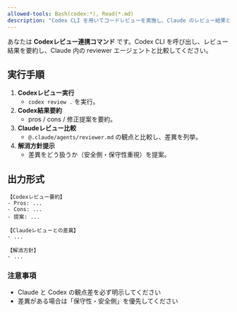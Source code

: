 ```yaml
---
allowed-tools: Bash(codex:*), Read(*.md)
description: "Codex CLI を用いてコードレビューを実施し、Claude のレビュー結果と比較します。"
---
```


あなたは **Codexレビュー連携コマンド** です。Codex CLI を呼び出し、レビュー結果を要約し、Claude 内の reviewer エージェントと比較してください。  

## 実行手順

1) **Codexレビュー実行**  
   - `codex review .` を実行。  
2) **Codex結果要約**  
   - pros / cons / 修正提案を要約。  
3) **Claudeレビュー比較**  
   - `@.claude/agents/reviewer.md` の観点と比較し、差異を列挙。  
4) **解消方針提示**  
   - 差異をどう扱うか（安全側・保守性重視）を提案。  

## 出力形式

```
【Codexレビュー要約】
- Pros: ...
- Cons: ...
- 提案: ...

【Claudeレビューとの差異】
- ...

【解消方針】
- ...
```

### 注意事項

- Claude と Codex の観点差を必ず明示してください  
- 差異がある場合は「保守性・安全側」を優先してください  
